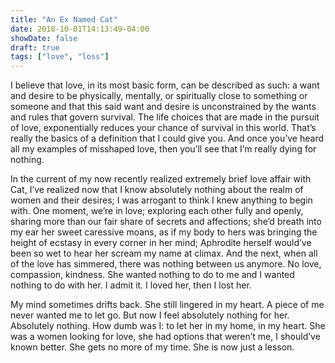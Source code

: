 ```yaml
---
title: "An Ex Named Cat"
date: 2018-10-01T14:13:49-04:00
showDate: false
draft: true
tags: ["love", "loss"]
---
```


I believe that love, in its most basic form, can be described as such: a want and desire to be physically, mentally, or spiritually close to something or someone and that this said want and desire is unconstrained by the wants and rules that govern survival. The life choices that are made in the pursuit of love, exponentially reduces your chance of survival in this world. That’s really the basics of a definition that I could give you. And once you’ve heard all my examples of misshaped love, then you’ll see that I’m really dying for nothing. 

In the current of my now recently realized extremely brief love affair with Cat, I’ve realized now that I know absolutely nothing about the realm of women and their desires; I was arrogant to think I knew anything to begin with. One moment, we’re in love; exploring each other fully and openly, sharing more than our fair share of secrets and affections; she’d breath into my ear her sweet caressive moans, as if my body to hers was bringing the height of ecstasy in every corner in her mind; Aphrodite herself would’ve been so wet to hear her scream my name at climax. And the next, when all of the love has simmered, there was nothing between us anymore. No love, compassion, kindness. She wanted nothing to do to me and I wanted nothing to do with her. I admit it. I loved her, then I lost her. 

My mind sometimes drifts back. She still lingered in my heart. A piece of me never wanted me to let go.  But now I feel absolutely nothing for her. Absolutely nothing. How dumb was I: to let her in my home, in my heart. She was a women looking for love, she had options that weren’t me, I should’ve known better. She gets no more of my time. She is now just a lesson. 
